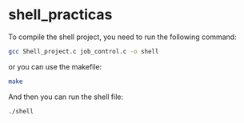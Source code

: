 # shell_practicas

To compile the shell project, you need to run the following command:

```bash
gcc Shell_project.c job_control.c -o shell
```

or you can use the makefile:

```bash
make
```

And then you can run the shell file:

```bash
./shell
```
